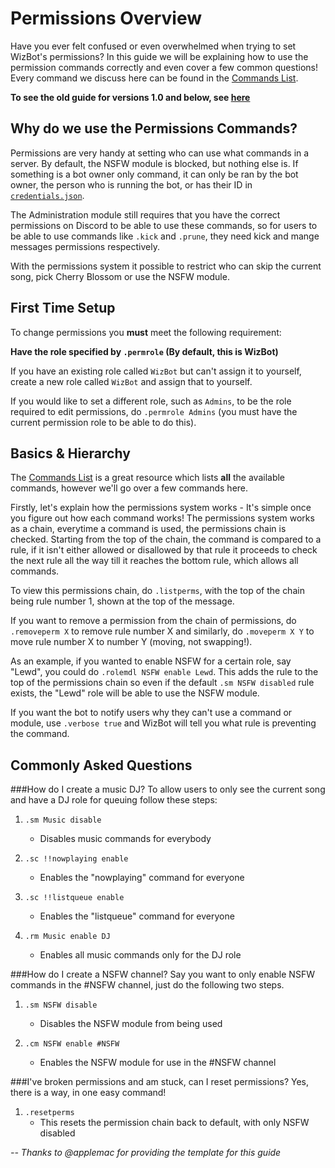 Permissions Overview
===================
Have you ever felt confused or even overwhelmed when trying to set WizBot's permissions? In this guide we will be explaining how to use the 
permission commands correctly and even cover a few common questions! Every command we discuss here can be found in the [Commands List](http://wizbot.readthedocs.io/en/latest/Commands%20List/#permissions).

**To see the old guide for versions 1.0 and below, see [here](http://wizbot.readthedocs.io/en/dev/Permissions%20System/)**

Why do we use the Permissions Commands?
------------------------------
Permissions are very handy at setting who can use what commands in a server. By default, the NSFW module is blocked, but nothing else is. If something is a bot owner only command, it can only be ran by the bot owner, the person who is running the bot, or has their ID in [`credentials.json`](http://wizbot.readthedocs.io/en/latest/JSON%20Explanations/ "Setting up your credentials"). 

The Administration module still requires that you have the correct permissions on Discord to be able to use these commands, so for users to be able to use commands like `.kick` and `.prune`, they need kick and mange messages permissions respectively.

With the permissions system it possible to restrict who can skip the current song, pick Cherry Blossom or use the NSFW module.

First Time Setup
------------------
To change permissions you **must** meet the following requirement:

**Have the role specified by `.permrole` (By default, this is WizBot)**

If you have an existing role called `WizBot` but can't assign it to yourself, create a new role called `WizBot` and assign that to yourself.

If you would like to set a different role, such as `Admins`, to be the role required to edit permissions, do `.permrole Admins` (you must have the current permission role to be able to do this).

Basics & Hierarchy
-----
The [Commands List](http://wizbot.readthedocs.io/en/latest/Commands%20List/#permissions) is a great resource which lists **all** the available commands, however we'll go over a few commands here.

Firstly, let's explain how the permissions system works - It's simple once you figure out how each command works!
The permissions system works as a chain, everytime a command is used, the permissions chain is checked. Starting from the top of the chain, the command is compared to a rule, if it isn't either allowed or disallowed by that rule it proceeds to check the next rule all the way till it reaches the bottom rule, which allows all commands.

To view this permissions chain, do `.listperms`, with the top of the chain being rule number 1, shown at the top of the message.

If you want to remove a permission from the chain of permissions, do `.removeperm X` to remove rule number X and similarly, do `.moveperm X Y` to move rule number X to number Y (moving, not swapping!).

As an example, if you wanted to enable NSFW for a certain role, say "Lewd", you could do `.rolemdl NSFW enable Lewd`.
This adds the rule to the top of the permissions chain so even if the default `.sm NSFW disabled` rule exists, the "Lewd" role will be able to use the NSFW module.

If you want the bot to notify users why they can't use a command or module, use `.verbose true` and WizBot will tell you what rule is preventing the command.

Commonly Asked Questions
---------------

###How do I create a music DJ?
To allow users to only see the current song and have a DJ role for queuing follow these steps: 

1.	`.sm Music disable`

	*	Disables music commands for everybody

2.	`.sc !!nowplaying enable`

	*	Enables the "nowplaying" command for everyone

3.	`.sc !!listqueue enable`

	*	Enables the "listqueue" command for everyone

4.	`.rm Music enable DJ`

	*	Enables all music commands only for the DJ role


###How do I create a NSFW channel?
Say you want to only enable NSFW commands in the #NSFW channel, just do the following two steps.

1.	`.sm NSFW disable`
	*	Disables the NSFW module from being used

2.	`.cm NSFW enable #NSFW`
	*	Enables the NSFW module for use in the #NSFW channel

###I've broken permissions and am stuck, can I reset permissions?
Yes, there is a way, in one easy command!  

1.	`.resetperms`
	*	This resets the permission chain back to default, with only NSFW disabled  

_-- Thanks to @applemac for providing the template for this guide_